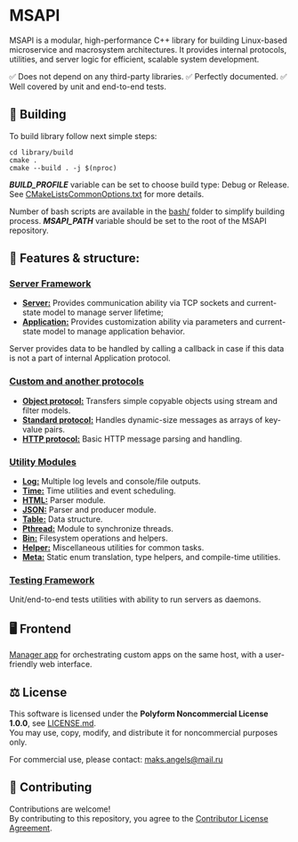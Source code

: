 # MSAPI

MSAPI is a modular, high-performance C++ library for building Linux-based microservice and macrosystem architectures. It provides internal protocols, utilities, and server logic for efficient, scalable system development.

✅ Does not depend on any third-party libraries.
✅ Perfectly documented.
✅ Well covered by unit and end-to-end tests.

## 🔧 Building

To build library follow next simple steps:
```
cd library/build
cmake .
cmake --build . -j $(nproc)
```

***BUILD_PROFILE*** variable can be set to choose build type: Debug or Release.
See [CMakeListsCommonOptions.txt](library/build/CMakeListsCommonOptions.txt) for more details.

Number of bash scripts are available in the [bash/](bash/) folder to simplify building process. ***MSAPI_PATH*** variable should be set to the root of the MSAPI repository.

## 🧩 Features & structure:

### [Server Framework](library/source/server/)
- [**Server:**](library/source/server/server.h) Provides communication ability via TCP sockets and current-state model to manage server lifetime;
- [**Application:**](library/source/server/application.h) Provides customization ability via parameters and current-state model to manage application behavior.

Server provides data to be handled by calling a callback in case if this data is not a part of internal Application protocol.

### [Custom and another protocols](library/source/protocol/)
- [**Object protocol:**](library/source/protocol/object.h) Transfers simple copyable objects using stream and filter models.
- [**Standard protocol:**](library/source/protocol/standard.h) Handles dynamic-size messages as arrays of key-value pairs.
- [**HTTP protocol:**](library/source/protocol/http.h) Basic HTTP message parsing and handling.

### [Utility Modules](library/source/help/)
- [**Log:**](library/source/help/log.h) Multiple log levels and console/file outputs.
- [**Time:**](library/source/help/time.h) Time utilities and event scheduling.
- [**HTML:**](library/source/help/html.h) Parser module.
- [**JSON:**](library/source/help/json.h) Parser and producer module.
- [**Table:**](library/source/help/table.h) Data structure.
- [**Pthread:**](library/source/help/pthread.hpp) Module to synchronize threads.
- [**Bin:**](library/source/help/bin.h) Filesystem operations and helpers.
- [**Helper:**](library/source/help/helper.h) Miscellaneous utilities for common tasks.
- [**Meta:**](library/source/help/meta.hpp) Static enum translation, type helpers, and compile-time utilities.

### [Testing Framework](library/source/test/)

Unit/end-to-end tests utilities with ability to run servers as daemons.

## 🖥️ Frontend

[Manager app](apps/manager/source/manager.h) for orchestrating custom apps on the same host, with a user-friendly web interface.

## ⚖️ License

This software is licensed under the **Polyform Noncommercial License 1.0.0**, see [LICENSE.md](LICENSE.md).  
You may use, copy, modify, and distribute it for noncommercial purposes only.

For commercial use, please contact: maks.angels@mail.ru

## 🤝 Contributing

Contributions are welcome!  
By contributing to this repository, you agree to the [Contributor License Agreement](CONTRIBUTING.md).